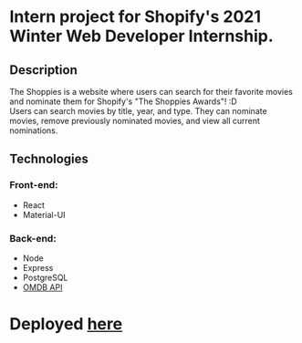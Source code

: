 # Intern project for Shopify's 2021 Winter Web Developer Internship.

## Description
The Shoppies is a website where users can search for their favorite movies and nominate them for Shopify's "The Shoppies Awards"! :D <br/>
Users can search movies by title, year, and type. They can nominate movies, remove previously nominated movies, and view all current nominations. <br/>

## Technologies
### Front-end:
- React
- Material-UI
### Back-end:
- Node
- Express
- PostgreSQL
- [OMDB API](http://www.omdbapi.com/)

# Deployed [here](http://theshoppies.herokuapp.com/)
